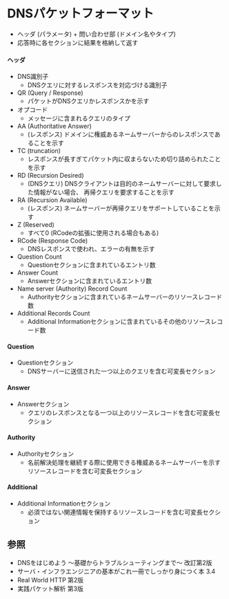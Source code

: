 # DNSパケットフォーマット
- ヘッダ (パラメータ) + 問い合わせ部 (ドメイン名やタイプ)
- 応答時に各セクションに結果を格納して返す

#### ヘッダ
- DNS識別子
  - DNSクエリに対するレスポンスを対応づける識別子
- QR (Query / Response)
  - パケットがDNSクエリかレスポンスかを示す
- オプコード
  - メッセージに含まれるクエリのタイプ
- AA (Authoritative Answer)
  - (レスポンス) ドメインに権威あるネームサーバーからのレスポンスであることを示す
- TC (truncation)
  - レスポンスが長すぎてパケット内に収まらないため切り詰められたことを示す
- RD (Recursion Desired)
  - (DNSクエリ) DNSクライアントは目的のネームサーバーに対して要求した情報がない場合、
    再帰クエリを要求することを示す
- RA (Recursion Available)
  - (レスポンス) ネームサーバーが再帰クエリをサポートしていることを示す
- Z (Reserved)
  - すべて0 (RCodeの拡張に使用される場合もある)
- RCode (Response Code)
  - DNSレスポンスで使われ、エラーの有無を示す
- Question Count
  - Questionセクションに含まれているエントリ数
- Answer Count
  - Answerセクションに含まれているエントリ数
- Name server (Authority) Record Count
  - Authorityセクションに含まれているネームサーバーのリソースレコード数
- Additional Records Count
  - Additional Informationセクションに含まれているその他のリソースレコード数

#### Question
- Questionセクション
  - DNSサーバーに送信された一つ以上のクエリを含む可変長セクション

#### Answer
- Answerセクション
  - クエリのレスポンスとなる一つ以上のリソースレコードを含む可変長セクション

#### Authority
- Authorityセクション
  - 名前解決処理を継続する際に使用できる権威あるネームサーバーを示すリソースレコードを含む可変長セクション

#### Additional
- Additional Informationセクション
  - 必須ではない関連情報を保持するリソースレコードを含む可変長セクション

## 参照
- DNSをはじめよう ～基礎からトラブルシューティングまで～ 改訂第2版
- サーバ・インフラエンジニアの基本がこれ一冊でしっかり身につく本 3.4
- Real World HTTP 第2版
- 実践パケット解析 第3版
